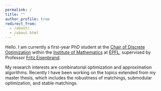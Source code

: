 ```yaml
---
permalink: /
title: ""
author_profile: true
redirect_from: 
  - /about/
  - /about.html
---
```


Hello. I am currently a first-year PhD student at the [Chair of Discrete Optimization](https://www.epfl.ch/labs/disopt/) within the [Institute of Mathematics](https://www.epfl.ch/schools/sb/research/math/) at [EPFL](https://www.epfl.ch/en/), supervised by Professor [Fritz Eisenbrand](https://people.epfl.ch/friedrich.eisenbrand?lang=en).

My research interests are combinatorial optimization and approximation algorithms. 
Recently I have been working on the topics extended from my master thesis, which includes the robustness of matchings, submodular optimization, and stable matchings.